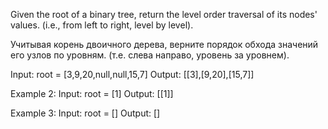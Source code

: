 Given the root of a binary tree, return the level order traversal of its nodes' values. (i.e., from left to right, level by level).

Учитывая корень двоичного дерева, верните порядок обхода значений его узлов по уровням. (т.е. слева направо, уровень за уровнем).

Input: root = [3,9,20,null,null,15,7]
Output: [[3],[9,20],[15,7]]

Example 2:
Input: root = [1]
Output: [[1]]

Example 3:
Input: root = []
Output: []

